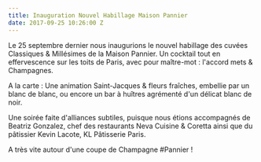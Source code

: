 ```yaml
---
title: Inauguration Nouvel Habillage Maison Pannier
date: 2017-09-25 10:26:00 Z
---
```


Le 25 septembre dernier nous inaugurions le nouvel habillage des cuvées Classiques & Millésimes de la Maison Pannier.
Un cocktail tout en effervescence sur les toits de Paris, avec pour maître-mot : l'accord mets & Champagnes.

A la carte : Une animation Saint-Jacques & fleurs fraîches, embellie par un blanc de blanc, ou encore un bar à huîtres agrémenté d'un délicat blanc de noir.

Une soirée faite d'alliances subtiles, puisque nous étions accompagnés de Beatriz Gonzalez, chef des restaurants Neva Cuisine & Coretta ainsi que du pâtissier Kevin Lacote, KL Pâtisserie Paris.

A très vite autour d'une coupe de Champagne #Pannier !
